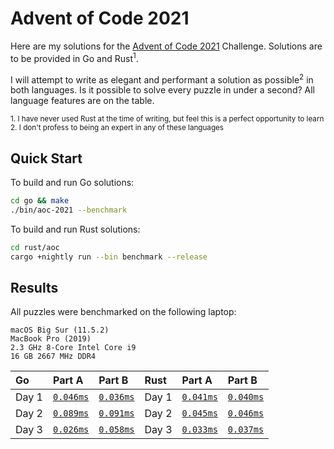 # Advent of Code 2021

Here are my solutions for the [Advent of Code 2021](https://adventofcode.com/2021) Challenge. Solutions are to be provided in Go and Rust<sup>1</sup>.

I will attempt to write as elegant and performant a solution as possible<sup>2</sup> in both languages. Is it possible to solve every puzzle in under a second? All language features are on the table.

<sup>1. I have never used Rust at the time of writing, but feel this is a perfect opportunity to learn</sup>
</br>
<sup>2. I don't profess to being an expert in any of these languages</sup>

## Quick Start

To build and run Go solutions:

```sh
cd go && make
./bin/aoc-2021 --benchmark
```

To build and run Rust solutions:

```sh
cd rust/aoc
cargo +nightly run --bin benchmark --release
```

## Results

All puzzles were benchmarked on the following laptop:

```text
macOS Big Sur (11.5.2)
MacBook Pro (2019)
2.3 GHz 8-Core Intel Core i9
16 GB 2667 MHz DDR4
```

| Go    | Part A                                        | Part B                                        | Rust  | Part A                                 | Part B                                 |
| :---- | :-------------------------------------------- | :-------------------------------------------- | :---- | :------------------------------------- | :------------------------------------- |
| Day 1 | [`0.046ms`](./go/internal/aoc/day01a/task.go) | [`0.036ms`](./go/internal/aoc/day01b/task.go) | Day 1 | [`0.041ms`](./rust/aoc/src/day01/a.rs) | [`0.040ms`](./rust/aoc/src/day01/b.rs) |
| Day 2 | [`0.089ms`](./go/internal/aoc/day02a/task.go) | [`0.091ms`](./go/internal/aoc/day02b/task.go) | Day 2 | [`0.045ms`](./rust/aoc/src/day02/a.rs) | [`0.046ms`](./rust/aoc/src/day02/b.rs) |
| Day 3 | [`0.026ms`](./go/internal/aoc/day03a/task.go) | [`0.058ms`](./go/internal/aoc/day03b/task.go) | Day 3 | [`0.033ms`](./rust/aoc/src/day03/a.rs) | [`0.037ms`](./rust/aoc/src/day03/b.rs) |
